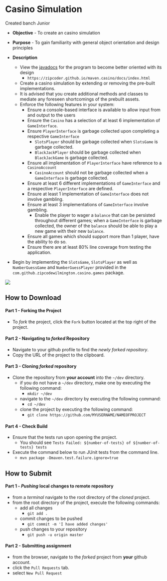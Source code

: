 # Casino Simulation
Created banch Junior
* **Objective** - To create an casino simulation
* **Purpose** - To gain familiarity with general object orientation and design principles

* **Description**
    * View the [javadocs](https://zipcoder.github.io/maven.casino/docs/index.html) for the program to become better oriented with its design
      * `https://zipcoder.github.io/maven.casino/docs/index.html`
    * Create a casino simulation by extending or removing the pre-built implementations.
    * It is advised that you create additional methods and classes to mediate any foreseen shortcomings of the prebuilt assets. 
    * Enforce the following features in your system:
        * Ensure a console-based interface is available to allow input from and output to the users
        * Ensure the `Casino` has a selection of at least 6 implementation of `GameInterface`.
        * Ensure `PlayerInterface` is garbage collected upon completing a respective `GameInterface`
            * `SlotsPlayer` should be garbage collected when `SlotsGame` is garbage collected.
            * `BlackJackPlayer` should be garbage collected when `BlackJackGame` is garbage collected.
        * Ensure all implementation of `PlayerInterface` have reference to a `CasinoAccount`
            * `CasinoAccount` should not be garbage collected when a `GameInterface` is garbage collected.
        * Ensure at least 6 different implementations of `GameInterface` and a respective `PlayerInterface` are defined.
        * Ensure at least 1 implementation of `GameInterface` does not involve gambling.
        * Ensure at least 3 implementations of `GameInterface` involve gambling.
           * Enable the player to wager a `balance` that can be persisted throughout different games; when a `GameInterface` is garbage collected, the owner of the `balance` should be able to play a new game with their new `balance`.
        * Ensure all games which should support more than 1 player, have the ability to do so.
        * Ensure there are at least 80% line coverage from testing the application.
* Begin by implementing the `SlotsGame`, `SlotsPlayer` as well as `NumberGuessGame` and `NumberGuessPlayer` provided in the `com.github.zipcodewilmington.casino.games` package. 

<img src="./casino.gif">

## How to Download

#### Part 1 - Forking the Project
* To _fork_ the project, click the `Fork` button located at the top right of the project.


#### Part 2 - Navigating to _forked_ Repository
* Navigate to your github profile to find the _newly forked repository_.
* Copy the URL of the project to the clipboard.

#### Part 3 - Cloning _forked_ repository
* Clone the repository from **your account** into the `~/dev` directory.
  * if you do not have a `~/dev` directory, make one by executing the following command:
    * `mkdir ~/dev`
  * navigate to the `~/dev` directory by executing the following command:
    * `cd ~/dev`
  * clone the project by executing the following command:
    * `git clone https://github.com/MYUSERNAME/NAMEOFPROJECT`
 
#### Part 4 - Check Build
* Ensure that the tests run upon opening the project.
    * You should see `Tests Failed: ${number-of-tests} of ${number-of-tests} tests`
* Execute the command below to run JUnit tests from the command line. 
    * `mvn package -Dmaven.test.failure.ignore=true`








## How to Submit

#### Part 1 -  _Pushing_ local changes to remote repository
* from a _terminal_ navigate to the root directory of the _cloned_ project.
* from the root directory of the project, execute the following commands:
    * add all changes
      * `git add .`
    * commit changes to be pushed
      * `git commit -m 'I have added changes'`
    * push changes to your repository
      * `git push -u origin master`

#### Part 2 - Submitting assignment
* from the browser, navigate to the _forked_ project from **your** github account.
* click the `Pull Requests` tab.
* select `New Pull Request`
